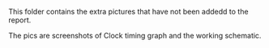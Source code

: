 This folder contains the extra pictures that have not been addedd to the report.

The pics are screenshots of Clock timing graph and the working schematic.
